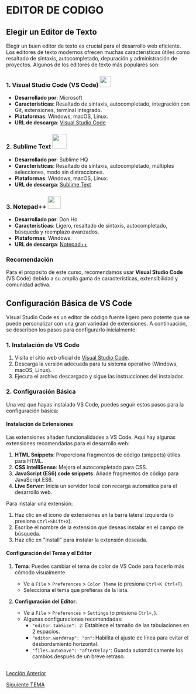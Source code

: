 # EDITOR DE CODIGO

## Elegir un Editor de Texto

Elegir un buen editor de texto es crucial para el desarrollo web eficiente. Los editores de texto modernos ofrecen muchas características útiles como resaltado de sintaxis, autocompletado, depuración y administración de proyectos. Algunos de los editores de texto más populares son:

### 1. Visual Studio Code (VS Code) <img src="img/vsc-icon.png" style="width:30px"></img>
- **Desarrollado por**: Microsoft
- **Características**: Resaltado de sintaxis, autocompletado, integración con Git, extensiones, terminal integrado.
- **Plataformas**: Windows, macOS, Linux.
- **URL de descarga**: [Visual Studio Code](https://code.visualstudio.com/)


### 2. Sublime Text <img src="img/sublime-icon.png" style="width:40px"></img>
- **Desarrollado por**: Sublime HQ
- **Características**: Resaltado de sintaxis, autocompletado, múltiples selecciones, modo sin distracciones.
- **Plataformas**: Windows, macOS, Linux.
- **URL de descarga**: [Sublime Text](https://www.sublimetext.com/)


### 3. Notepad++ <img src="img/notepad-icon.png" style="width:35px"></img>
- **Desarrollado por**: Don Ho
- **Características**: Ligero, resaltado de sintaxis, autocompletado, búsqueda y reemplazo avanzados.
- **Plataformas**: Windows.
- **URL de descarga**: [Notepad++](https://notepad-plus-plus.org/)

### Recomendación
Para el propósito de este curso, recomendamos usar **Visual Studio Code** (VS Code) debido a su amplia gama de características, extensibilidad y comunidad activa.

## Configuración Básica de VS Code

Visual Studio Code es un editor de código fuente ligero pero potente que se puede personalizar con una gran variedad de extensiones. A continuación, se describen los pasos para configurarlo inicialmente:

### 1. Instalación de VS Code
1. Visita el sitio web oficial de [Visual Studio Code](https://code.visualstudio.com/).
2. Descarga la versión adecuada para tu sistema operativo (Windows, macOS, Linux).
3. Ejecuta el archivo descargado y sigue las instrucciones del instalador.

### 2. Configuración Básica
Una vez que hayas instalado VS Code, puedes seguir estos pasos para la configuración básica:

#### Instalación de Extensiones
Las extensiones añaden funcionalidades a VS Code. Aquí hay algunas extensiones recomendadas para el desarrollo web:



1. **HTML Snippets**: Proporciona fragmentos de código (snippets) útiles para HTML.
2. **CSS IntelliSense**: Mejora el autocompletado para CSS.
3. **JavaScript (ES6) code snippets**: Añade fragmentos de código para JavaScript ES6.
4. **Live Server**: Inicia un servidor local con recarga automática para el desarrollo web.


Para instalar una extensión:
1. Haz clic en el icono de extensiones en la barra lateral izquierda (o presiona `Ctrl+Shift+X`).
2. Escribe el nombre de la extensión que deseas instalar en el campo de búsqueda.
3. Haz clic en "Install" para instalar la extensión deseada.

#### Configuración del Tema y el Editor
1. **Tema**: Puedes cambiar el tema de color de VS Code para hacerlo más cómodo visualmente.
   - Ve a `File` > `Preferences` > `Color Theme` (o presiona `Ctrl+K Ctrl+T`).
   - Selecciona el tema que prefieras de la lista.

2. **Configuración del Editor**:
   - Ve a `File` > `Preferences` > `Settings` (o presiona `Ctrl+,`).
   - Algunas configuraciones recomendadas:
     - `"editor.tabSize": 2`: Establece el tamaño de las tabulaciones en 2 espacios.
     - `"editor.wordWrap": "on"`: Habilita el ajuste de línea para evitar el desbordamiento horizontal.
     - `"files.autoSave": "afterDelay"`: Guarda automáticamente los cambios después de un breve retraso.




##

[Lección Anterior](2-entendiendo-html-css.md)  

[Siguiente TEMA](/2-HTML%20Basic/1-estructura-de-una-etiqueta.md)  